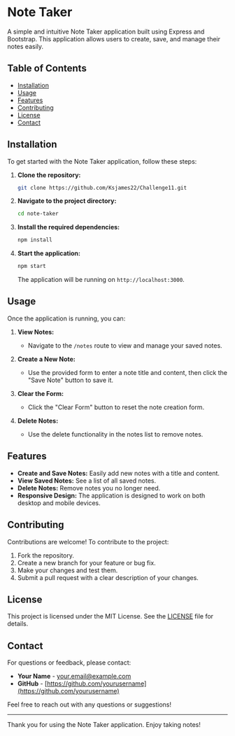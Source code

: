 # Note Taker

A simple and intuitive Note Taker application built using Express and Bootstrap. This application allows users to create, save, and manage their notes easily.

## Table of Contents

- [Installation](#installation)
- [Usage](#usage)
- [Features](#features)
- [Contributing](#contributing)
- [License](#license)
- [Contact](#contact)

## Installation

To get started with the Note Taker application, follow these steps:

1. **Clone the repository:**

    ```bash
    git clone https://github.com/Ksjames22/Challenge11.git
    ```

2. **Navigate to the project directory:**

    ```bash
    cd note-taker
    ```

3. **Install the required dependencies:**

    ```bash
    npm install
    ```

4. **Start the application:**

    ```bash
    npm start
    ```

    The application will be running on `http://localhost:3000`.

## Usage

Once the application is running, you can:

1. **View Notes:**
   - Navigate to the `/notes` route to view and manage your saved notes.

2. **Create a New Note:**
   - Use the provided form to enter a note title and content, then click the "Save Note" button to save it.

3. **Clear the Form:**
   - Click the "Clear Form" button to reset the note creation form.

4. **Delete Notes:**
   - Use the delete functionality in the notes list to remove notes.

## Features

- **Create and Save Notes:** Easily add new notes with a title and content.
- **View Saved Notes:** See a list of all saved notes.
- **Delete Notes:** Remove notes you no longer need.
- **Responsive Design:** The application is designed to work on both desktop and mobile devices.

## Contributing

Contributions are welcome! To contribute to the project:

1. Fork the repository.
2. Create a new branch for your feature or bug fix.
3. Make your changes and test them.
4. Submit a pull request with a clear description of your changes.

## License

This project is licensed under the MIT License. See the [LICENSE](LICENSE) file for details.

## Contact

For questions or feedback, please contact:

- **Your Name** - [your.email@example.com](mailto:your.email@example.com)
- **GitHub** - [https://github.com/yourusername](https://github.com/yourusername)

Feel free to reach out with any questions or suggestions!

---

Thank you for using the Note Taker application. Enjoy taking notes!
